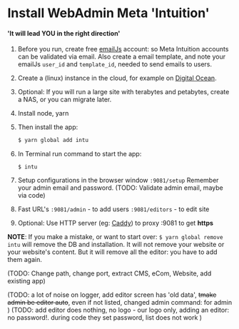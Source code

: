 
# Install WebAdmin Meta 'Intuition'

#### 'It will lead YOU in the right direction'

1. Before you run, create free [emailJs](https://www.emailjs.com) account: so Meta Intuition accounts can be validated via email.
Also create a email template, and note your emailJs `user_id` and `template_id`, needed to send emails to users.

2. Create a (linux) instance in the cloud, for example on [Digital Ocean](www.digitalocean.com). 

2. Optional: If you will run a large site with terabytes and petabytes, create a NAS, or you can migrate later.

3. Install node, yarn

4. Then install the app:
    ```bash
    $ yarn global add intu
    ```

5. In Terminal run command to start the app: 
    ```
    $ intu
    ```

6. Setup configurations in the browser window `:9081/setup`
Remember your admin email and password. (TODO: Validate admin email, maybe via code)

7. Fast URL's
   `:9081/admin` - to add users
   `:9081/editors` - to edit site

8. Optional: Use HTTP server (eg: [Caddy](caddyserver.com)) to proxy :9081 to get **https**

**NOTE**: If you make a mistake, or want to start over: `$ yarn global remove intu` will remove the DB and installation. It will not remove your website or your 
website's content. But it will remove all the editor: you have to add them again.


(TODO: Change path, change port, extract CMS, eCom, Website, add existing app)

(TODO: a lot of noise on logger, add editor screen has 'old data', ~~tmake admin be editor auto~~, even if not listed, changed admin command: for admin )
(TODO: add editor does nothing, no logo - our logo only, adding an editor: no password!. during code they set password, list does not work )